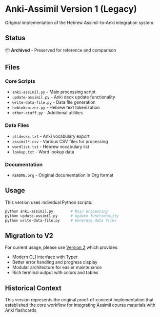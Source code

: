 # Anki-Assimil Version 1 (Legacy)

Original implementation of the Hebrew Assimil-to-Anki integration system.

## Status
📦 **Archived** - Preserved for reference and comparison

## Files

### Core Scripts
- `anki-assimil.py` - Main processing script
- `update-assimil.py` - Anki deck update functionality  
- `write-data-file.py` - Data file generation
- `hebtokenizer.py` - Hebrew text tokenization
- `other-stuff.py` - Additional utilities

### Data Files
- `alldecks.txt` - Anki vocabulary export
- `assimil*.csv` - Various CSV files for processing
- `wordlist.txt` - Hebrew vocabulary list
- `lookup.txt` - Word lookup data

### Documentation
- `README.org` - Original documentation in Org format

## Usage

This version uses individual Python scripts:

```bash
python anki-assimil.py        # Main processing
python update-assimil.py      # Update functionality
python write-data-file.py     # Generate data files
```

## Migration to V2

For current usage, please use [Version 2](../v2/) which provides:
- Modern CLI interface with Typer
- Better error handling and progress display
- Modular architecture for easier maintenance
- Rich terminal output with colors and tables

## Historical Context

This version represents the original proof-of-concept implementation that established the core workflow for integrating Assimil course materials with Anki flashcards.